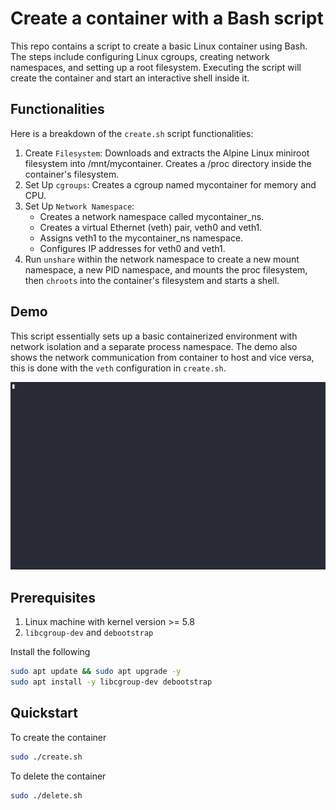 # Create a container with a Bash script

This repo contains a script to create a basic Linux container using Bash. The steps include configuring Linux cgroups, creating network namespaces, and setting up a root filesystem. Executing the script will create the container and start an interactive shell inside it.

## Functionalities

Here is a breakdown of the `create.sh` script functionalities:

1. Create `Filesystem`: Downloads and extracts the Alpine Linux miniroot filesystem into /mnt/mycontainer. Creates a /proc directory inside the container's filesystem.
2. Set Up `cgroups`: Creates a cgroup named mycontainer for memory and CPU.
3. Set Up `Network Namespace`:
   * Creates a network namespace called mycontainer_ns.
   * Creates a virtual Ethernet (veth) pair, veth0 and veth1.
   * Assigns veth1 to the mycontainer_ns namespace.
   * Configures IP addresses for veth0 and veth1.
4. Run `unshare` within the network namespace to create a new mount namespace, a new PID namespace, and mounts the proc filesystem, then `chroots` into the container's filesystem and starts a shell.

## Demo 

This script essentially sets up a basic containerized environment with network isolation and a separate process namespace. The demo also shows the network communication from container to host and vice versa, this is done with the `veth` configuration in `create.sh`.

![Demo](demo.gif)

## Prerequisites

1. Linux machine with kernel version >= 5.8
2. `libcgroup-dev` and `debootstrap`

Install the following

```sh
sudo apt update && sudo apt upgrade -y
sudo apt install -y libcgroup-dev debootstrap
```

## Quickstart

To create the container
```sh
sudo ./create.sh
```

To delete the container
```sh
sudo ./delete.sh
```
